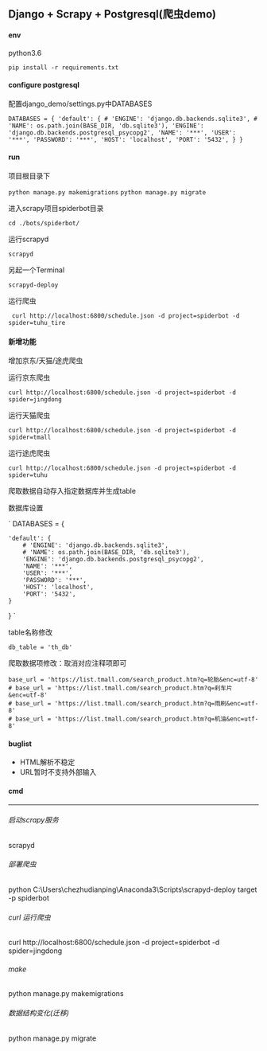 ## Django + Scrapy + Postgresql(爬虫demo)

#### env
python3.6

`pip install -r requirements.txt`

#### configure postgresql

配置django_demo/settings.py中DATABASES

`DATABASES = {
    'default': {
        # 'ENGINE': 'django.db.backends.sqlite3',
        # 'NAME': os.path.join(BASE_DIR, 'db.sqlite3'),
        'ENGINE': 'django.db.backends.postgresql_psycopg2',
        'NAME': '***',
        'USER': '***',
        'PASSWORD': '***',
        'HOST': 'localhost',
        'PORT': '5432',
    }
}`

#### run

项目根目录下

`python manage.py makemigrations`
`python manage.py migrate`

进入scrapy项目spiderbot目录

`cd ./bots/spiderbot/`

运行scrapyd

`scrapyd`

另起一个Terminal

`scrapyd-deploy`

运行爬虫

` curl http://localhost:6800/schedule.json -d project=spiderbot -d spider=tuhu_tire`

#### 新增功能

增加京东/天猫/途虎爬虫

运行京东爬虫

`curl http://localhost:6800/schedule.json -d project=spiderbot -d spider=jingdong`

运行天猫爬虫

`curl http://localhost:6800/schedule.json -d project=spiderbot -d spider=tmall`

运行途虎爬虫

`curl http://localhost:6800/schedule.json -d project=spiderbot -d spider=tuhu`

爬取数据自动存入指定数据库并生成table

数据库设置

`
DATABASES = {
    
    'default': {
        # 'ENGINE': 'django.db.backends.sqlite3',
        # 'NAME': os.path.join(BASE_DIR, 'db.sqlite3'),
        'ENGINE': 'django.db.backends.postgresql_psycopg2',
        'NAME': '***',
        'USER': '***',
        'PASSWORD': '***',
        'HOST': 'localhost',
        'PORT': '5432',
    }
}
`

table名称修改

`db_table = 'th_db'`

爬取数据项修改：取消对应注释项即可

    base_url = 'https://list.tmall.com/search_product.htm?q=轮胎&enc=utf-8'
    # base_url = 'https://list.tmall.com/search_product.htm?q=刹车片&enc=utf-8'
    # base_url = 'https://list.tmall.com/search_product.htm?q=雨刷&enc=utf-8'
    # base_url = 'https://list.tmall.com/search_product.htm?q=机油&enc=utf-8'


#### buglist

- HTML解析不稳定
- URL暂时不支持外部输入

#### cmd
* * *
###### 启动scrapy服务
scrapyd

###### 部署爬虫
python C:\Users\chezhudianping\Anaconda3\Scripts\scrapyd-deploy target -p spiderbot

###### curl 运行爬虫
curl http://localhost:6800/schedule.json -d project=spiderbot -d spider=jingdong

###### make
python manage.py makemigrations

###### 数据结构变化(迁移)
python manage.py migrate


